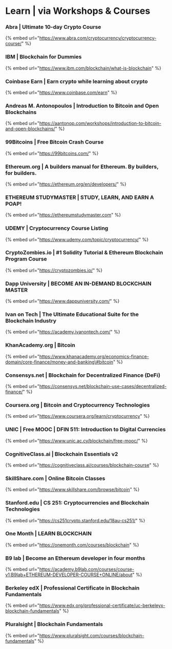 # Learn \| via Workshops & Courses

### Abra \| Ultimate 10-day Crypto Course

{% embed url="https://www.abra.com/cryptocurrency/cryptocurrency-course/" %}

### IBM \| Blockchain for Dummies

{% embed url="https://www.ibm.com/blockchain/what-is-blockchain" %}

### Coinbase Earn \| Earn crypto while learning about crypto

{% embed url="https://www.coinbase.com/earn" %}

### Andreas M. Antonopoulos \| Introduction to Bitcoin and Open Blockchains

{% embed url="https://aantonop.com/workshops/introduction-to-bitcoin-and-open-blockchains/" %}

### 99Bitcoins \| Free Bitcoin Crash Course

{% embed url="https://99bitcoins.com/" %}

### Ethereum.org \| A builders manual for Ethereum. By builders, for builders.

{% embed url="https://ethereum.org/en/developers/" %}

### ETHEREUM STUDYMASTER \| STUDY, LEARN, AND EARN A POAP!

{% embed url="https://ethereumstudymaster.com" %}

### UDEMY \| Cryptocurrency Course Listing

{% embed url="https://www.udemy.com/topic/cryptocurrency/" %}

### CryptoZombies.io \| \#1 Solidity Tutorial & Ethereum Blockchain Program Course

{% embed url="https://cryptozombies.io/" %}

### Dapp University \| BECOME AN IN-DEMAND BLOCKCHAIN MASTER

{% embed url="https://www.dappuniversity.com/" %}

### Ivan on Tech \| The Ultimate Educational Suite for the Blockchain Industry

{% embed url="https://academy.ivanontech.com/" %}

### KhanAcademy.org \| Bitcoin

{% embed url="https://www.khanacademy.org/economics-finance-domain/core-finance/money-and-banking\#bitcoin" %}

### Consensys.net \| Blockchain for Decentralized Finance \(DeFi\)

{% embed url="https://consensys.net/blockchain-use-cases/decentralized-finance/" %}

### Coursera.org \| Bitcoin and Cryptocurrency Technologies

{% embed url="https://www.coursera.org/learn/cryptocurrency" %}

### UNIC \| Free MOOC \| DFIN 511: Introduction to Digital Currencies

{% embed url="https://www.unic.ac.cy/blockchain/free-mooc/" %}

### CognitiveClass.ai \| Blockchain Essentials v2

{% embed url="https://cognitiveclass.ai/courses/blockchain-course" %}

### SkillShare.com \| Online Bitcoin Classes

{% embed url="https://www.skillshare.com/browse/bitcoin" %}

### Stanford.edu \| CS 251: Cryptocurrencies and Blockchain Technologies

{% embed url="https://cs251crypto.stanford.edu/18au-cs251/" %}

### One Month \| LEARN BLOCKCHAIN

{% embed url="https://onemonth.com/courses/blockchain" %}

### B9 lab \| Become an Ethereum developer in four months

{% embed url="https://academy.b9lab.com/courses/course-v1:B9lab+ETHEREUM-DEVELOPER-COURSE+ONLINE/about" %}

### Berkeley edX \| Professional Certificate in Blockchain Fundamentals

{% embed url="https://www.edx.org/professional-certificate/uc-berkeleyx-blockchain-fundamentals" %}

### Pluralsight \| Blockchain Fundamentals

{% embed url="https://www.pluralsight.com/courses/blockchain-fundamentals" %}

